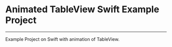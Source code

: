 # Animated TableView Swift Example Project
----

Example Project on Swift with animation of TableView.